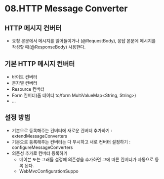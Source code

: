# 08.HTTP Message Converter

## HTTP 메시지 컨버터
- 요청 본문에서 메시지를 읽어들이거나 (@RequestBody), 응답 본문에 메시지를 작성할 때(@ResponseBody) 사용한다.

## 기본 HTTP 메시지 컨버터
- 바이트 컨버터
- 문자열 컨버터
- Resource 컨버터
- Form 컨버터(폼 데이터 to/form MultiValueMap<String, String>)
- ...

## 설정 방법
- 기본으로 등록해주는 컨버터에 새로운 컨버터 추가하기 : extendMessageConverters
- 기본으로 등록해주는 컨버터는 다 무시하고 새로 컨버터 설정하기 : configureMessageConverters
- 의존성 추가로 컨버터 등록하기
    - 메이븐 또는 그래들 설정에 의존성을 추가하면 그에 따른 컨버터가 자동으로 등록 된다.
    - WebMvcConfigurationSuppo
